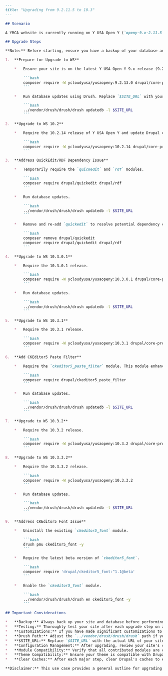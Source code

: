 ```markdown
---
title: "Upgrading from 9.2.11.5 to 10.3"
---

## Scenario

A YMCA website is currently running on Y USA Open Y (`openy-9.x-2.11.5`) using Drupal 9. They want to upgrade to the latest YMCA Website Services distribution (`10.3`) on Drupal 10.

## Upgrade Steps

**Note:** Before starting, ensure you have a backup of your database and files. It is highly recommended to perform these steps on a staging environment first.

1.  **Prepare for Upgrade to WS**

    *   Ensure your site is on the latest Y USA Open Y 9.x release (9.2.13.0). This step is crucial for a smooth transition.

        ```bash
        composer require -W ycloudyusa/yusaopeny:9.2.13.0 drupal/core-project-message:^9.5 drupal/core-composer-scaffold:^9.5 drupal/core-recommended:^9.5
        ```

    *   Run database updates using Drush. Replace `$SITE_URL` with your actual site URL.

        ```bash
        ../vendor/drush/drush/drush updatedb -l $SITE_URL
        ```

2.  **Upgrade to WS 10.2**

    *   Require the 10.2.14 release of Y USA Open Y and update Drupal core and its dependencies. This step upgrades Drupal core to version 10.

        ```bash
        composer require -W ycloudyusa/yusaopeny:10.2.14 drupal/core-project-message:^10.0.11 drupal/core-composer-scaffold:^10.0.11 drupal/core-recommended:^10.0.11 drupal/core:^10.0.11 'drupal/smtp:^1.4' consolidation/robo:^4
        ```

3.  **Address QuickEdit/RDF Dependency Issue**

    *   Temporarily require the `quickedit` and `rdf` modules.

        ```bash
        composer require drupal/quickedit drupal/rdf
        ```

    *   Run database updates.

        ```bash
        ../vendor/drush/drush/drush updatedb -l $SITE_URL
        ```

    *   Remove and re-add `quickedit` to resolve potential dependency conflicts.

        ```bash
        composer remove drupal/quickedit
        composer require drupal/quickedit drupal/rdf
        ```

4.  **Upgrade to WS 10.3.0.1**

    *   Require the 10.3.0.1 release.

        ```bash
        composer require -W ycloudyusa/yusaopeny:10.3.0.1 drupal/core-project-message:^10.0.11 drupal/core-composer-scaffold:^10.0.11 drupal/core-recommended:^10.0.11 drupal/core:^10.0.11
        ```

    *   Run database updates.

        ```bash
        ../vendor/drush/drush/drush updatedb -l $SITE_URL
        ```

5.  **Upgrade to WS 10.3.1**

    *   Require the 10.3.1 release.

        ```bash
        composer require -W ycloudyusa/yusaopeny:10.3.1 drupal/core-project-message:^10.0.11 drupal/core-composer-scaffold:^10.0.11 drupal/core-recommended:^10.0.11 drupal/core:^10.0.11
        ```

6.  **Add CKEditor5 Paste Filter**

    *   Require the `ckeditor5_paste_filter` module. This module enhances the CKEditor 5 experience by providing better control over pasted content.

        ```bash
        composer require drupal/ckeditor5_paste_filter
        ```

    *   Run database updates.

        ```bash
        ../vendor/drush/drush/drush updatedb -l $SITE_URL
        ```

7.  **Upgrade to WS 10.3.2**

    *   Require the 10.3.2 release.

        ```bash
        composer require -W ycloudyusa/yusaopeny:10.3.2 drupal/core-project-message:^10.0.11 drupal/core-composer-scaffold:^10.0.11 drupal/core-recommended:^10.0.11 drupal/core:^10.0.11
        ```

8.  **Upgrade to WS 10.3.3.2**

    *   Require the 10.3.3.2 release.

        ```bash
        composer require -W ycloudyusa/yusaopeny:10.3.3.2
        ```

    *   Run database updates.

        ```bash
        ../vendor/drush/drush/drush updatedb -l $SITE_URL
        ```

9.  **Address CKEditor5 Font Issue**

    *   Uninstall the existing `ckeditor5_font` module.

        ```bash
        drush pmu ckeditor5_font -y
        ```

    *   Require the latest beta version of `ckeditor5_font`.

        ```bash
        composer require 'drupal/ckeditor5_font:^1.1@beta'
        ```

    *   Enable the `ckeditor5_font` module.

        ```bash
        ../vendor/drush/drush/drush en ckeditor5_font -y
        ```

## Important Considerations

*   **Backup:** Always back up your site and database before performing any major upgrades.
*   **Testing:** Thoroughly test your site after each upgrade step on a staging environment before deploying to production.
*   **Customizations:** If you have made significant customizations to your site, consult with a Drupal developer to ensure a smooth upgrade process.
*   **Drush Path:** Adjust the `../vendor/drush/drush/drush` path if your Drush installation is located elsewhere.
*   **$SITE_URL:** Replace `$SITE_URL` with the actual URL of your site.
*   **Configuration Management:** After upgrading, review your site's configuration and ensure it aligns with the new features and settings in version 10.3.
*   **Module Compatibility:** Verify that all contributed modules are compatible with Drupal 10.  Update or replace modules as needed.
*   **Theme Compatibility:** Ensure your theme is compatible with Drupal 10. You may need to update your theme or switch to a compatible theme.
*   **Clear Caches:** After each major step, clear Drupal's caches to ensure the changes are reflected. Use `drush cr` or navigate to *Configuration > Development > Performance > Clear all caches*.

**Disclaimer:** This use case provides a general outline for upgrading the YMCA Website Services Drupal distribution. Specific steps and commands may vary depending on your site's configuration and any additional modules or customizations you have installed. Always refer to the official YMCA Website Services documentation and Drupal.org for the most up-to-date information and best practices.
```